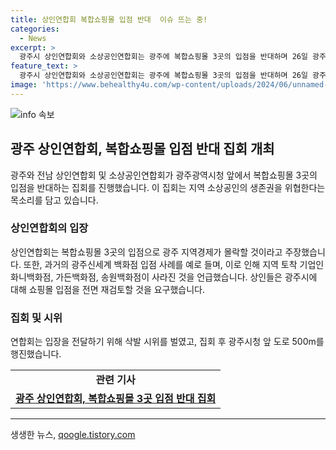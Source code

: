 ```yaml
---
title: 상인연합회 복합쇼핑몰 입점 반대  이슈 뜨는 중!
categories:
  - News
excerpt: >
  광주시 상인연합회와 소상공인연합회는 광주에 복합쇼핑몰 3곳의 입점을 반대하며 26일 광주시청 앞에서 반대 집회를 열었다. 이들은 지역 소상공인의 생존권을 위협하는 것으로 주장하고, 지역경제의 몰락을 우려하며 쇼핑몰 입점을 전면 재검토해달라고 요구했다. 또한, 1995년의 광주신세계 백화점 입점으로 지역 토착 기업들이 사라진 사례를 언급하며 입장을 강화했다.
feature_text: >
  광주시 상인연합회와 소상공인연합회는 광주에 복합쇼핑몰 3곳의 입점을 반대하며 26일 광주시청 앞에서 반대 집회를 열었다. 이들은 지역 소상공인의 생존권을 위협하는 것으로 주장하고, 지역경제의 몰락을 우려하며 쇼핑몰 입점을 전면 재검토해달라고 요구했다. 또한, 1995년의 광주신세계 백화점 입점으로 지역 토착 기업들이 사라진 사례를 언급하며 입장을 강화했다.
image: 'https://www.behealthy4u.com/wp-content/uploads/2024/06/unnamed-file.png'
---
```


<p><img src="https://www.behealthy4u.com/wp-content/uploads/2024/06/unnamed-file.png" alt="info 속보" /></p>

<h2 data-ke-size="size26">광주 상인연합회, 복합쇼핑몰 입점 반대 집회 개최</h2>

<p data-ke-size="size16">광주와 전남 상인연합회 및 소상공인연합회가 광주광역시청 앞에서 복합쇼핑몰 3곳의 입점을 반대하는 집회를 진행했습니다. 이 집회는 지역 소상공인의 생존권을 위협한다는 목소리를 담고 있습니다.</p>

<h3>상인연합회의 입장</h3>

<p data-ke-size="size16">상인연합회는 복합쇼핑몰 3곳의 입점으로 광주 지역경제가 몰락할 것이라고 주장했습니다. 또한, 과거의 광주신세계 백화점 입점 사례를 예로 들며, 이로 인해 지역 토착 기업인 화니백화점, 가든백화점, 송원백화점이 사라진 것을 언급했습니다. 상인들은 광주시에 대해 쇼핑몰 입점을 전면 재검토할 것을 요구했습니다.</p>

<h3>집회 및 시위</h3>

<p data-ke-size="size16">연합회는 입장을 전달하기 위해 삭발 시위를 벌였고, 집회 후 광주시청 앞 도로 500m를 행진했습니다.</p>

<table>
    <tr>
        <td style="text-align: center; height: 17px;"><b>관련 기사</b></td>
    </tr>
    <tr>
        <td style="text-align: center; height: 17px;"><b><a href="https://news.naver.com/main/read.nhn?mode=LSD&mid=sec&sid1=102&oid=001&aid=0012441877"target="_blank">광주 상인연합회, 복합쇼핑몰 3곳 입점 반대 집회</a></b></td>
    </tr>
</table>

<p><hr></p>
생생한 뉴스, <a href="https://qoogle.tistory.com" rel="dofollow">qoogle.tistory.com</a>


